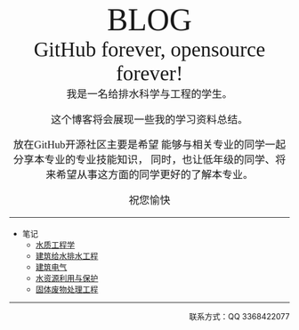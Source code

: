 <div align=center style='font-size:42.0pt;font-family:"Berlin Sans FB Demi","sans-serif"'>BLOG</div>
<div align=center style='font-size:28.0pt;mso-bidi-font-size:42.0pt;font-family:"Ink Free"'>
GitHub forever, opensource forever!
</div>
<div align=center  style="font-size:14.0pt;font-family:华文行楷;mso-hansi-font-family:宋体;mso-hansi-theme-font:&#10;major-fareast">
我是一名给排水科学与工程的学生。
 
这个博客将会展现一些我的学习资料总结。
 
放在GitHub开源社区主要是希望
能够与相关专业的同学一起分享本专业的专业技能知识，
同时，也让低年级的同学、将来希望从事这方面的同学更好的了解本专业。
 
祝您愉快
___
</div>

* 笔记
    * [水质工程学](https://marx-htf.github.io/笔记/水质工程学/水质工程学.html)
    * [建筑给水排水工程](https://marx-htf.github.io/笔记/建筑给水排水工程/建筑给水排水工程.html)
    * [建筑电气](https://marx-htf.github.io/笔记/建筑电气/建筑电气note.html)
    * [水资源利用与保护](https://marx-htf.github.io/笔记/水资源规划管理/水资源规划管理note.html)
    * [固体废物处理工程](https://marx-htf.github.io/笔记/固体废物/固体废物note.html)



___
<div align=right>
联系方式：QQ 3368422077
<div>